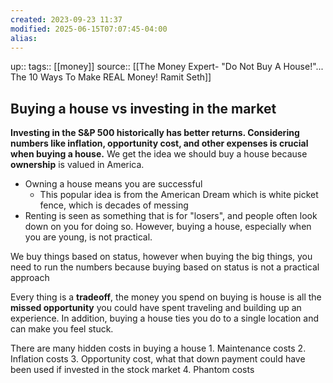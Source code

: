 ```yaml
---
created: 2023-09-23 11:37
modified: 2025-06-15T07:07:45-04:00
alias: 
---
```

up::
tags:: [[money]]
source:: [[The Money Expert- "Do Not Buy A House!"... The 10 Ways To Make REAL Money! Ramit Seth]]
## Buying a house vs investing in the market

**Investing in the S&P 500 historically has better returns. Considering numbers like inflation, opportunity cost, and other expenses is crucial when buying a house.**
We get the idea we should buy a house because **ownership** is valued in America.
- Owning a house means you are successful
	- This popular idea is from the American Dream which is white picket fence, which is decades of messing
- Renting is seen as something that is for "losers", and people often look down on you for doing so. However, buying a house, especially when you are young, is not practical.

We buy things based on status, however when buying the big things, you need to run the numbers because buying based on status is not a practical approach

Every thing is a **tradeoff**, the money you spend on buying is house is all the **missed opportunity** you could have spent traveling and building up an experience. In addition, buying a house ties you do to a single location and can make you feel stuck.

There are many hidden costs in buying a house
	1. Maintenance costs
	2. Inflation costs
	3. Opportunity cost, what that down payment could have been used if invested in the stock market
	4. Phantom costs
